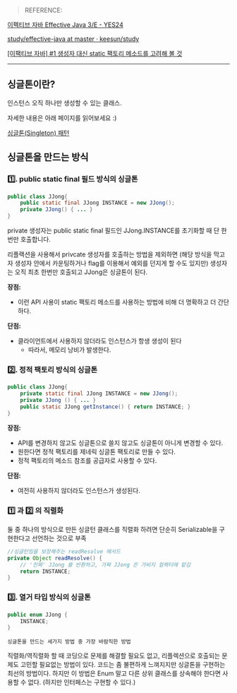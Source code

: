 > REFERENCE:
>

[이펙티브 자바 Effective Java 3/E - YES24](http://www.yes24.com/Product/Goods/65551284)

[study/effective-java at master · keesun/study](https://github.com/keesun/study/tree/master/effective-java)

[[이팩티브 자바] #1 생성자 대신 static 팩토리 메소드를 고려해 볼 것](https://www.youtube.com/watch?v=X7RXP6EI-5E&list=PLfI752FpVCS8e5ACdi5dpwLdlVkn0QgJJ)

---

## 싱글톤이란?

인스턴스 오직 하나만 생성할 수 있는 클래스.

자세한 내용은 아래 페이지를 읽어보세요 :)

[싱글톤(Singleton) 패턴](https://www.notion.so/Singleton-9f822e5c1f644aa98cc2415f2de3fde1)

## 싱글톤을 만드는 방식

### 1️⃣. public static final 필드 방식의 싱글톤

```java
public class JJong{
	public static final JJong INSTANCE = new JJong();
	private JJong() { ... }
}
```

private 생성자는 public static final 필드인 JJong.INSTANCE를 초기화할 때 단 한번만 호출합니다.

리플랙션을 사용해서 privcate 생성자를 호출하는 방법을 제외하면 (해당 방식을 막고자 생성자 안에서 카운팅하거나 flag를 이용해서 예외를 던지게 할 수도 있지만) 생성자는 오직 최초 한번만 호출되고 JJong은 싱글톤이 된다.

**장점:**

- 이런 API 사용이 static 팩토리 메소드를 사용하는 방법에 비해 더 명확하고 더 간단하다.

**단점:**

- 클라이언트에서 사용하지 않더라도 인스턴스가 항생 생성이 된다
    - 따라서, 메모리 낭비가 발생한다.

### 2️⃣. 정적 팩토리 방식의 싱글톤

```java
public class JJong{
	private static final JJong INSTANCE = new JJong();
	private JJong () { ... }
	public static JJong getInstance() { return INSTANCE; }
}
```

**장점:**

- API를 변경하지 않고도 싱글톤으로 쓸지 않고도 싱글톤이 아니게 변경할 수 있다.
- 원한다면 정적 팩토리를 제네릭 싱글톤 팩토리로 만들 수 있다.
- 정적 팩토리의 메소드 참조를 공급자로 사용할 수 있다.

**단점:**

- 여전히 사용하지 않더라도 인스턴스가 생성된다.

### 1️⃣ 과 2️⃣ 의 직렬화

둘 중 하나의 방식으로 만든 싱글턴 클래스를 직렬화 하려면 단순히 Serializable을 구현한다고 선언하는 것으로 부족

```java
//싱글턴임을 보장해주는 readResolve 메서드
private Object readResolve() {
	// '진짜' JJong 를 반환하고, 가짜 JJong 은 가비지 컬렉터에 맡김
	return INSTANCE;
}
```

### 3️⃣. 열거 타입 방식의 싱글톤

```java
public enum JJong {
	INSTANCE;
}
```

`싱글톤을 만드는 세가지 방법 중 가장 바람직한 방법`

직렬화/역직렬화 할 때 코딩으로 문제를 해결할 필요도 없고, 리플렉션으로 호출되는 문제도 고민할 필요없는 방법이 있다. 코드는 좀 불편하게 느껴지지만 싱글톤을 구현하는 최선의 방법이다. 하지만 이 방법은 Enum 말고 다른 상위 클래스를 상속해야 한다면 사용할 수 없다. (하지만 인터페스는 구현할 수 있다.)